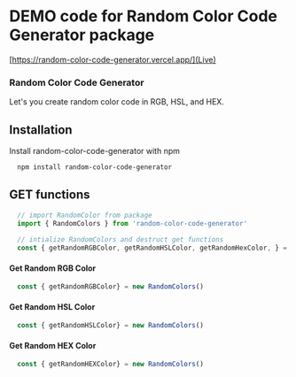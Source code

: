 # DEMO code for Random Color Code Generator package
[https://random-color-code-generator.vercel.app/](Live)

### Random Color Code Generator

Let's you create random color code in RGB, HSL, and HEX.


## Installation

Install random-color-code-generator with npm

```bash
  npm install random-color-code-generator
```

## GET functions


```javascript
  // import RandomColor from package
  import { RandomColors } from 'random-color-code-generator'
  
  // intialize RandomColors and destruct get functions 
  const { getRandomRGBColor, getRandomHSLColor, getRandomHexColor, } = new RandomColors()

```
#### Get Random RGB Color

```javascript 
  const { getRandomRGBColor} = new RandomColors()
```
#### Get Random HSL Color

```javascript 
  const { getRandomHSLColor} = new RandomColors()
```
#### Get Random HEX Color

```javascript 
  const { getRandomHEXColor} = new RandomColors()
```


